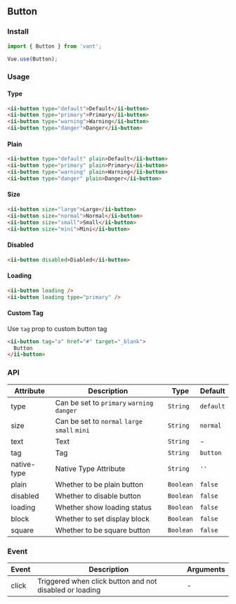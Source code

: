 ## Button

### Install
``` javascript
import { Button } from 'vant';

Vue.use(Button);
```

### Usage

#### Type

```html
<ii-button type="default">Default</ii-button>
<ii-button type="primary">Primary</ii-button>
<ii-button type="warning">Warning</ii-button>
<ii-button type="danger">Danger</ii-button>
```

#### Plain

```html
<ii-button type="default" plain>Default</ii-button>
<ii-button type="primary" plain>Primary</ii-button>
<ii-button type="warning" plain>Warning</ii-button>
<ii-button type="danger" plain>Danger</ii-button>
```

#### Size

```html 
<ii-button size="large">Large</ii-button>
<ii-button size="normal">Normal</ii-button>
<ii-button size="small">Small</ii-button>
<ii-button size="mini">Mini</ii-button>
```

#### Disabled

```html
<ii-button disabled>Diabled</ii-button>
```

#### Loading

```html 
<ii-button loading />
<ii-button loading type="primary" />
```

#### Custom Tag
Use `tag` prop to custom button tag

```html 
<ii-button tag="a" href="#" target="_blank">
  Button
</ii-button>
```

### API

| Attribute | Description | Type | Default |
|-----------|-----------|-----------|-------------|
| type | Can be set to `primary` `warning` `danger` | `String` | `default` |
| size | Can be set to `normal` `large` `small` `mini` | `String` | `normal` |
| text | Text | `String` | - |
| tag | Tag | `String` | `button` |
| native-type | Native Type Attribute | `String` | `''` |
| plain | Whether to be plain button | `Boolean` | `false` |
| disabled | Whether to disable button | `Boolean` | `false` |
| loading | Whether show loading status | `Boolean` | `false` |
| block | Whether to set display block | `Boolean` | `false` |
| square | Whether to be square button | `Boolean` | `false` |

### Event

| Event | Description | Arguments |
|-----------|-----------|-----------|
| click | Triggered when click button and not disabled or loading | - |
